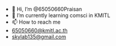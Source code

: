 - 👋 Hi, I’m @65050660Praisan
- 🌱 I’m currently learning comsci in KMITL
- 📫 How to reach me
-   65050660@kmitl.ac.th
-   skylab135@gmail.com

<!---
65050660Praisan/65050660Praisan is a ✨ special ✨ repository because its `README.md` (this file) appears on your GitHub profile.
You can click the Preview link to take a look at your changes.
--->
